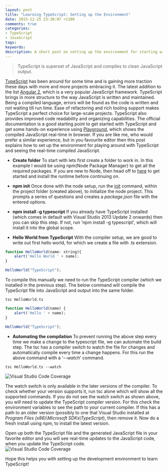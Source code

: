 ```yaml
---
layout: post
title: "Learning TypeScript: Setting up the Environment"
date: 2015-12-25 23:30:07 +1100
comments: true
categories: 
- TypeScript
- JavaScript    
tags: 
keywords: 
description: A short post on setting up the environment for starting with TypeScript, so as to see generated JavaScript real-time. 
---
```


> TypeScript is  superset of JavaScript and compiles to clean JavaScript output.

[TypeScript](http://www.typescriptlang.org/) has been around for some time and is gaining more traction these days with more and more projects embracing it. The latest addition to the list [Angular 2](https://angular.io/), which is a very popular JavaScript framework. TypeScript brings in more structure to the way JavaScript is written and maintained. Being a compiled language, errors will be found as the code is written and not waiting till run time. Ease of refactoring and rich tooling support makes TypeScript a perfect choice for large-scale projects. TypeScript also provides improved code readability and organizing capabilities. The official documentation is a good starting point to get started with TypeScript and get some hands-on experience using [Playground](http://www.typescriptlang.org/Playground), which shows the compiled JavaScript real-time in browser. If you are like me, who would prefer a similar experience, but in you favourite editor then this post explains how to set up the environment for playing around with TypeScript and seeing the real-time compiled JavaScript.

- **Create folder** To start with lets first create a folder to work in. In this example I would be using npm(Node Package Manager) to get all the required packages. If you are new to Node, then head off to [here](https://nodejs.org/en/) to get started and install the runtime before continuing on. 


- **npm init** Once done with the node setup, run the [init](https://docs.npmjs.com/cli/init) command, within the project folder (created above), to initialize the node project. This prompts a series of questions and creates a *package.json* file with the entered options. 
- **npm install -g typescript** If you already have TypeScript installed (which comes in default with Visual Studio 2013 Update 2 onwards) then you can skip this step. If not, run 'npm install -g typescript', which will install it into the global scope.
- **Hello World from TypeScript** With the compiler setup, we are good to write out first hello world, for which we create a file with .ts extension.
``` javascript
function HelloWorld(name: string){
    alert('Hello World ' + name);
}

HelloWorld("TypeScript");
```
To compile this manually we need to run the TypeScript compiler (which we installed in the previous step). The below command will compile the TypeScript file into JavaScript and output into the same folder. 
``` text
tsc HelloWorld.ts
```
``` javascript
function HelloWorld(name) {
    alert('Hello ' + name);
}

HelloWorld("TypeScript");
```
- **Automating the compilation** To prevent running the above step every time we make a change to the typescript file, we can automate the build step. The tsc has a compiler switch to watch the file for changes and automatically compile every time a change happens. For this run the above command with a '*--watch*' command. 
``` text
tsc HelloWorld.ts --watch
``` 
<img class="center" alt="Visual Studio Code Coverage" src="{{ site.images_root}}/tsc_options.png" />

The watch switch is only available in the later versions of the compiler. To check whether your version supports it, run tsc alone which will show all the supported commands. If you do not see the watch switch as shown above, you will need to update the TypeScript compiler version. For this check the environment variables to see the path to your current compiler. If this has a path to an older version (possibly to one that Visual Studio installed at *Program Files (x86)\Microsoft SDKs\TypeScript*), then remove it. Now do a fresh install using npm, to install the latest version. 

Open up both the TypeScript file and the generated JavaScript file in your favorite editor and you will see real-time updates to the JavaScript code, when you update the TypeScript code.  
<img class="center" alt="Visual Studio Code Coverage" src="{{ site.images_root}}/TypeScript.gif" />  

Hope this helps you with setting up the development environment to learn TypeScript!